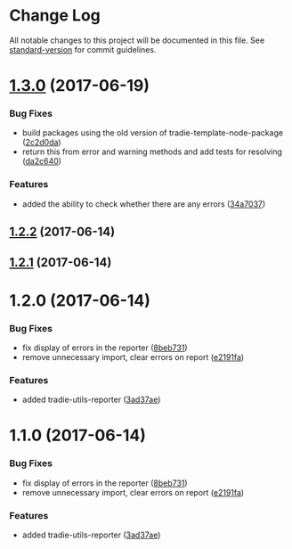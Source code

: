 # Change Log

All notable changes to this project will be documented in this file.
See [standard-version](https://github.com/conventional-changelog/standard-version) for commit guidelines.

<a name="1.3.0"></a>
# [1.3.0](https://github.com/jameslnewell/tradie-v4/compare/tradie-utils-reporter@1.2.2...tradie-utils-reporter@1.3.0) (2017-06-19)


### Bug Fixes

* build packages using the old version of tradie-template-node-package ([2c2d0da](https://github.com/jameslnewell/tradie-v4/commit/2c2d0da))
* return this from error and warning methods and add tests for resolving ([da2c640](https://github.com/jameslnewell/tradie-v4/commit/da2c640))


### Features

* added the ability to check whether there are any errors ([34a7037](https://github.com/jameslnewell/tradie-v4/commit/34a7037))




<a name="1.2.2"></a>
## [1.2.2](https://github.com/jameslnewell/tradie-v4/compare/tradie-utils-reporter@1.2.1...tradie-utils-reporter@1.2.2) (2017-06-14)




<a name="1.2.1"></a>
## [1.2.1](https://github.com/jameslnewell/tradie-v4/compare/tradie-utils-reporter@1.2.0...tradie-utils-reporter@1.2.1) (2017-06-14)




<a name="1.2.0"></a>
# 1.2.0 (2017-06-14)


### Bug Fixes

* fix display of errors in the reporter ([8beb731](https://github.com/jameslnewell/tradie-v4/commit/8beb731))
* remove unnecessary import, clear errors on report ([e2191fa](https://github.com/jameslnewell/tradie-v4/commit/e2191fa))


### Features

* added tradie-utils-reporter ([3ad37ae](https://github.com/jameslnewell/tradie-v4/commit/3ad37ae))




<a name="1.1.0"></a>
# 1.1.0 (2017-06-14)


### Bug Fixes

* fix display of errors in the reporter ([8beb731](https://github.com/jameslnewell/tradie-v4/commit/8beb731))
* remove unnecessary import, clear errors on report ([e2191fa](https://github.com/jameslnewell/tradie-v4/commit/e2191fa))


### Features

* added tradie-utils-reporter ([3ad37ae](https://github.com/jameslnewell/tradie-v4/commit/3ad37ae))
